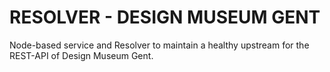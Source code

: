 # RESOLVER  - DESIGN MUSEUM GENT
Node-based service and Resolver to maintain a healthy upstream for the REST-API of Design Museum Gent.